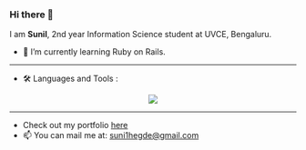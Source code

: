 ### Hi there 👋

I am **Sunil**, 2nd year Information Science student at UVCE, Bengaluru.

- 🌱 I’m currently learning Ruby on Rails.
---------------------------------------------------------------------------------------------
- 🛠️ Languages and Tools :
<p align="center">
  <a href="https://skillicons.dev">
    <img src="https://skillicons.dev/icons?i=c,cpp,py,html,css,js,linux,bash,java,firebase" />
  </a>
</p>

---------------------------------------------------------------------------------------------
- Check out my portfolio [here](https://sunil-hegde.github.io/portfolio/)
- 📫 You can mail me at: suni1hegde@gmail.com
